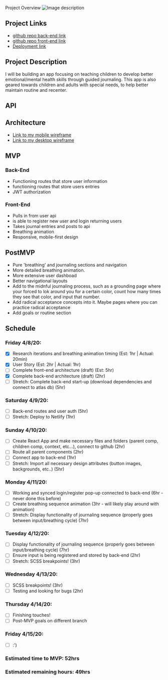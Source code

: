 Project Overview
![Image description](https://media.tenor.com/images/afdd108e2e6b46fd825a66e1b92dc87e/tenor.gif)

## Project Links

- [github repo back-end link](https://github.com/hbubley/journey-backend)
- [github repo front-end link]()
- [Deployment link]()

## Project Description

I will be building an app focusing on teaching children to develop better emotional/mental health skills through guided journaling. This app is also geared towards children and adults with special needs, to help better maintain routine and recenter. 

## API


## Architecture

- [Link to my mobile wireframe](https://drive.google.com/file/d/1Y2P1q25u4DTHMm1CuRJC1zz8dbBaoimk/view?usp=sharing)
- [Link to my desktop wireframe](https://drive.google.com/file/d/1PbbSaZvgkG0wHH_E9n2A5lCwcgpWHXBA/view?usp=sharing)

## MVP

### Back-End

- Functioning routes that store user information
- functioning routes that store users entries
- JWT authorization 

### Front-End

- Pulls in from user api
- is able to register new user and login returning users
- Takes journal entries and posts to api
- Breathing animation
- Responsive, mobile-first design

## PostMVP 

- Pure 'breathing' and journaling sections and navigation
- More detailed breathing animation. 
- More extensive user dashboad
- Better navigational layouts
- Add to the midnful journaling process, such as a grounding page where your forced to lok around you for a certain color, count how many times they see that color, and input that number. 
- Add radical acceptance concepts into it. Maybe pages where you can practice radical acceptance
- Add goals or routine section

## Schedule

### Friday 4/8/20:

- [x] Research iterations and breathing animation timing (Est: 1hr | Actual: 20min)
- [x] User Story (Est: 2hr | Actual: 1hr)
- [ ] Complete front-end architecture (draft) (Est: 5hr)
- [x] Complete back-end architecture (draft) (2hr)
- [ ] Stretch: Complete back-end start-up (download dependencies and connect to atlas db) (5hr)

### Saturday 4/9/20:

- [ ] Back-end routes and user auth (5hr)
- [ ] Stretch: Deploy to Netlify (1hr)

### Sunday 4/10/20:

- [ ] Create React App and make necessary files and folders (parent comp, children comp, context, etc...), connect to github (2hr)
- [ ] Route all parent components (2hr)
- [ ] Connect app to back-end (1hr)
- [ ] Stretch: Import all necessary design attributes (button images, backgrounds, etc..) (5hr)

### Monday 4/11/20:

- [ ] Working and synced login/register pop-up connected to back-end (6hr - never done this before)
- [ ] Create breathing sequence animation (3hr - will likely play around with animation)
- [ ] Stretch: Display functionality of journaling sequence (properly goes between input/breathing cycle) (7hr)

### Tuesday 4/12/20:

- [ ] Display functionality of journaling sequence (properly goes between input/breathing cycle) (7hr)
- [ ] Ensure input is being registered and stored by back-end (2hr)
- [ ] Stretch: SCSS breakpoints! (3hr)

### Wednesday 4/13/20:

- [ ] SCSS breakpoints! (3hr)
- [ ] Testing and looking for bugs (2hr)

### Thursday 4/14/20:

- [ ] Finishing touches! 
- [ ] Post-MVP goals on different branch

### Friday 4/15/20:

- [ ] :')


### Estimated time to MVP: 52hrs
### Estimated remaining hours: 49hrs